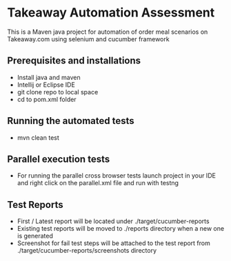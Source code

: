 # Takeaway Automation Assessment
This is a Maven java project for automation of order meal scenarios on Takeaway.com using selenium and cucumber framework
## Prerequisites and installations
- Install java and maven
- Intellij or Eclipse IDE
- git clone repo to local space
- cd to pom.xml folder
## Running the automated tests
- mvn clean test
## Parallel execution tests
- For running the parallel cross browser tests launch project in your IDE and right click on the parallel.xml file and run with testng
## Test Reports
- First / Latest report will be located under ./target/cucumber-reports
- Existing test reports will be moved to ./reports directory when a new one is generated
- Screenshot for fail test steps will be attached to the test report from ./target/cucumber-reports/screenshots directory
